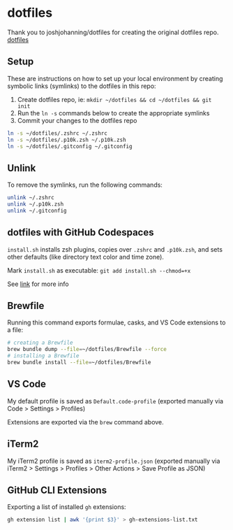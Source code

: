 # dotfiles

Thank you to joshjohanning/dotfiles for creating the original dotfiles repo. [dotfiles](https://github.com/joshjohanning/dotfiles)

## Setup

These are instructions on how to set up your local environment by creating symbolic links (symlinks) to the dotfiles in this repo:

1. Create dotfiles repo, ie: `mkdir ~/dotfiles && cd ~/dotfiles && git init`
2. Run the `ln -s` commands below to create the appropriate symlinks
3. Commit your changes to the dotfiles repo

```bash
ln -s ~/dotfiles/.zshrc ~/.zshrc
ln -s ~/dotfiles/.p10k.zsh ~/.p10k.zsh
ln -s ~/dotfiles/.gitconfig ~/.gitconfig
```

## Unlink

To remove the symlinks, run the following commands:

```bash
unlink ~/.zshrc
unlink ~/.p10k.zsh
unlink ~/.gitconfig
```

## dotfiles with GitHub Codespaces

`install.sh` installs zsh plugins, copies over `.zshrc` and `.p10k.zsh`, and sets other defaults (like directory text color and time zone).

Mark `install.sh` as executable: `git add install.sh --chmod=+x`

See [link](https://burkeholland.github.io/posts/codespaces-dotfiles/) for more info

## Brewfile

Running this command exports formulae, casks, and VS Code extensions to a file:

```bash
# creating a Brewfile
brew bundle dump --file=~/dotfiles/Brewfile --force
# installing a Brewfile
brew bundle install --file=~/dotfiles/Brewfile
```

## VS Code

My default profile is saved as `Default.code-profile` (exported manually via Code > Settings > Profiles)

Extensions are exported via the `brew` command above.

## iTerm2

My iTerm2 profile is saved as `iterm2-profile.json` (exported manually via iTerm2 > Settings > Profiles > Other Actions > Save Profile as JSON)

## GitHub CLI Extensions

Exporting a list of installed `gh` extensions:

```bash
gh extension list | awk '{print $3}' > gh-extensions-list.txt
```
